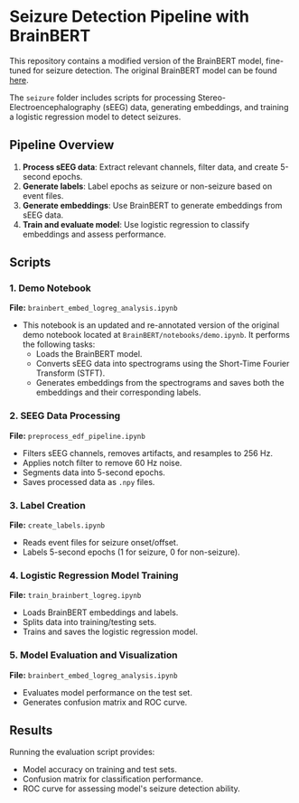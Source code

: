 # Seizure Detection Pipeline with BrainBERT

This repository contains a modified version of the BrainBERT model, fine-tuned for seizure detection. The original BrainBERT model can be found [here](https://github.com/czlwang/BrainBERT).

The `seizure` folder includes scripts for processing Stereo-Electroencephalography (sEEG) data, generating embeddings, and training a logistic regression model to detect seizures.

## Pipeline Overview

1. **Process sEEG data**: Extract relevant channels, filter data, and create 5-second epochs.
2. **Generate labels**: Label epochs as seizure or non-seizure based on event files.
3. **Generate embeddings**: Use BrainBERT to generate embeddings from sEEG data.
4. **Train and evaluate model**: Use logistic regression to classify embeddings and assess performance.

## Scripts

### 1. Demo Notebook
**File:** `brainbert_embed_logreg_analysis.ipynb`

- This notebook is an updated and re-annotated version of the original demo notebook located at `BrainBERT/notebooks/demo.ipynb`. It performs the following tasks:
  - Loads the BrainBERT model.
  - Converts sEEG data into spectrograms using the Short-Time Fourier Transform (STFT).
  - Generates embeddings from the spectrograms and saves both the embeddings and their corresponding labels.

### 2. SEEG Data Processing
**File:** `preprocess_edf_pipeline.ipynb`

- Filters sEEG channels, removes artifacts, and resamples to 256 Hz.
- Applies notch filter to remove 60 Hz noise.
- Segments data into 5-second epochs.
- Saves processed data as `.npy` files.

### 3. Label Creation
**File:** `create_labels.ipynb`

- Reads event files for seizure onset/offset.
- Labels 5-second epochs (1 for seizure, 0 for non-seizure).

### 4. Logistic Regression Model Training
**File:** `train_brainbert_logreg.ipynb`

- Loads BrainBERT embeddings and labels.
- Splits data into training/testing sets.
- Trains and saves the logistic regression model.

### 5. Model Evaluation and Visualization
**File:** `brainbert_embed_logreg_analysis.ipynb`

- Evaluates model performance on the test set.
- Generates confusion matrix and ROC curve.

## Results

Running the evaluation script provides:

- Model accuracy on training and test sets.
- Confusion matrix for classification performance.
- ROC curve for assessing model's seizure detection ability.
